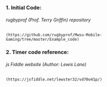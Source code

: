 
### 1. Initial Code:

###### rugbyprof (Prof. Terry Griffin) repository

    (https://github.com/rugbyprof/Mwsu-Mobile-Gaming/tree/master/Example_code)

### 2. Timer code reference:

###### js Fiddle website (Author: Lewis Lane)
    (https://jsfiddle.net/lewster32/vd70o41p/)

